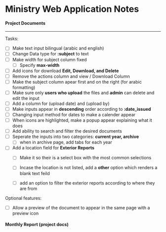 # Ministry Web Application Notes


#### Project Documents


- - -

Tasks:

- [ ] Make text input bilingual (arabic and english)
- [ ] Change Data type for **:subject** to  text
- [ ] Make width for subject column fixed
	- [ ] Specify **max-width**
- [ ] Add icons for download **Edit, Download, and Delete**
- [ ] Remove the actions column and view / Download Column
- [ ] Make the subject column apear first and on the right (for arabic formatting)
- [ ] Make sure only **users who upload** the files and **admin** can delete and edit the input
- [ ] Add a column for (upload date) and (upload by)
- [ ] Make inputs appear in **descending** order according to **:date_issued**
- [ ] Changing input method for dates to make a calender appear
- [ ] When icons are highlighted, make a popup appear explaining what it does
- [ ] Add ability to search and filter the desired documents
- [ ] Seperate the inputs into two categories: **current year, archive**
	- [ ] when in archive page, add tabs for each year
- [ ] Add a location field for **Exterior Reports** 
	- [ ] Make it so their is a select box with the most common selections
	- [ ] Incase the location is not listed, add a **other** option which renders a blank text feild 
	- [ ] add an option to filter the exterior reports according to where they are from


Optional features:

- [ ] Allow a preview of the document to appear in the same page with a preview icon


#### Monthly Report (project docs)
